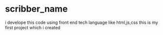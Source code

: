 # scribber_name
i develope this code using front end tech language like html,js,css this is my first project which i created
